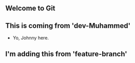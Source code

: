 ## Welcome to Git
## This is coming from 'dev-Muhammed'
- Yo, Johnny here.
## I'm adding this from 'feature-branch'
